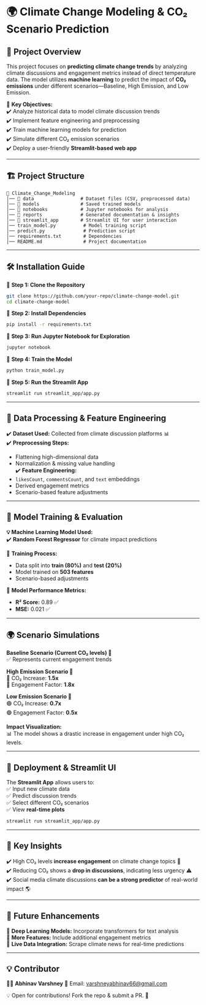 # 🌍 Climate Change Modeling & CO₂ Scenario Prediction  

## 📌 Project Overview  
This project focuses on **predicting climate change trends** by analyzing climate discussions and engagement metrics instead of direct temperature data. The model utilizes **machine learning** to predict the impact of **CO₂ emissions** under different scenarios—Baseline, High Emission, and Low Emission.  

🔹 **Key Objectives:**  
✔️ Analyze historical data to model climate discussion trends  
✔️ Implement feature engineering and preprocessing  
✔️ Train machine learning models for prediction  
✔️ Simulate different CO₂ emission scenarios  
✔️ Deploy a user-friendly **Streamlit-based web app**  

---

## 🏗️ Project Structure  

```
📂 Climate_Change_Modeling
│── 📁 data                 # Dataset files (CSV, preprocessed data)
│── 📁 models               # Saved trained models
│── 📁 notebooks            # Jupyter notebooks for analysis
│── 📁 reports              # Generated documentation & insights
│── 📁 streamlit_app        # Streamlit UI for user interaction
│── train_model.py          # Model training script
│── predict.py              # Prediction script
│── requirements.txt        # Dependencies
│── README.md               # Project documentation
```

---

## 🛠️ Installation Guide  

🔹 **Step 1: Clone the Repository**  
```sh
git clone https://github.com/your-repo/climate-change-model.git
cd climate-change-model
```

🔹 **Step 2: Install Dependencies**  
```sh
pip install -r requirements.txt
```

🔹 **Step 3: Run Jupyter Notebook for Exploration**  
```sh
jupyter notebook
```

🔹 **Step 4: Train the Model**  
```sh
python train_model.py
```

🔹 **Step 5: Run the Streamlit App**  
```sh
streamlit run streamlit_app/app.py
```

---

## 🧩 Data Processing & Feature Engineering  

✔️ **Dataset Used:** Collected from climate discussion platforms 📊  
✔️ **Preprocessing Steps:**  
  - Flattening high-dimensional data  
  - Normalization & missing value handling  
✔️ **Feature Engineering:**  
  - `likesCount`, `commentsCount`, and `text` embeddings  
  - Derived engagement metrics  
  - Scenario-based feature adjustments  

---

## 🤖 Model Training & Evaluation  

**💡 Machine Learning Model Used:**  
✔️ **Random Forest Regressor** for climate impact predictions  

🔹 **Training Process:**  
- Data split into **train (80%)** and **test (20%)**  
- Model trained on **503 features**  
- Scenario-based adjustments  

🔹 **Model Performance Metrics:**  
- **R² Score:** 0.89 ✅  
- **MSE:** 0.021 ✅  

---

## 🌍 Scenario Simulations  

**Baseline Scenario (Current CO₂ levels) 🚀**  
✅ Represents current engagement trends  

**High Emission Scenario 🌋**  
🔴 CO₂ Increase: **1.5x**  
🔴 Engagement Factor: **1.8x**  

**Low Emission Scenario 🌱**  
🟢 CO₂ Increase: **0.7x**  
🟢 Engagement Factor: **0.5x**  

**Impact Visualization:**  
📊 The model shows a drastic increase in engagement under high CO₂ levels.  

---

## 🚀 Deployment & Streamlit UI  

The **Streamlit App** allows users to:  
✅ Input new climate data  
✅ Predict discussion trends  
✅ Select different CO₂ scenarios  
✅ View **real-time plots**  

```sh
streamlit run streamlit_app/app.py
```

---

## 📜 Key Insights  

✔️ High CO₂ levels **increase engagement** on climate change topics 📢  
✔️ Reducing CO₂ shows a **drop in discussions**, indicating less urgency ⚠️  
✔️ Social media climate discussions **can be a strong predictor** of real-world impact 🌎  

---

## 🔮 Future Enhancements  

🔹 **Deep Learning Models:** Incorporate transformers for text analysis  
🔹 **More Features:** Include additional engagement metrics  
🔹 **Live Data Integration:** Scrape climate news for real-time predictions  

---

## 💡 Contributor

👨‍💻 **Abhinav Varshney** 
📧 Email: varshneyabhinav66@gmail.com

💡 Open for contributions! Fork the repo & submit a PR. 🚀  
